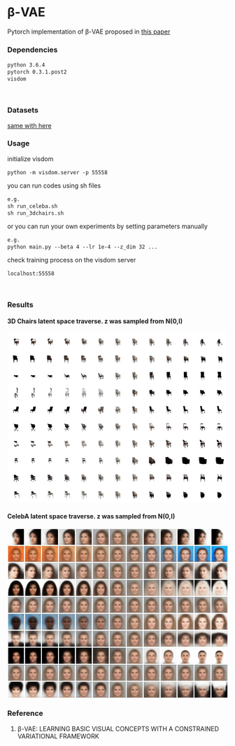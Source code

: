 # β-VAE
Pytorch implementation of β-VAE proposed in [this paper]
<br>

### Dependencies
```
python 3.6.4
pytorch 0.3.1.post2
visdom
```
<br>

### Datasets
[same with here]

### Usage
initialize visdom
```
python -m visdom.server -p 55558
```
you can run codes using sh files
```
e.g.
sh run_celeba.sh
sh run_3dchairs.sh
```
or you can run your own experiments by setting parameters manually
```
e.g.
python main.py --beta 4 --lr 1e-4 --z_dim 32 ...
```
check training process on the visdom server
```
localhost:55558
```
<br>

### Results
#### 3D Chairs latent space traverse. z was sampled from N(0,I)
![3dchairs](misc/beta_vae_3dchairs_iter_1000000.jpg)
#### CelebA latent space traverse. z was sampled from N(0,I)
![celeba](misc/beta_vae_celeba_iter_1000000.jpg)


### Reference
1. β-VAE: LEARNING BASIC VISUAL CONCEPTS WITH A CONSTRAINED VARIATIONAL FRAMEWORK

[this paper]: https://openreview.net/pdf?id=Sy2fzU9gl
[same with here]: https://github.com/1Konny/FactorVAE
